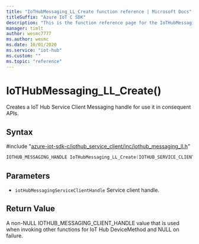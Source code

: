 ```yaml
---                             
title: "IoTHubMessaging_LL_Create function reference | Microsoft Docs" 
titleSuffix: "Azure IoT C SDK"            
description: "This is the function reference page for the IoTHubMessaging_LL_Create() function in the Azure IoT C SDK. This SDK is used with Azure IoT Hub and Azure IoT Hub Device Provisioning Service"            
manager: timlt                 
author: wesmc7777              
ms.author: wesmc               
ms.date: 10/01/2020                    
ms.service: "iot-hub"             
ms.custom: ""                
ms.topic: "reference"        
---                            
```


# IoTHubMessaging_LL_Create()

Creates a IoT Hub Service Client Messaging handle for use it in consequent APIs.

## Syntax

\#include "[azure-iot-sdk-c/iothub_service_client/inc/iothub_messaging_ll.h](../iothub-messaging-ll-h.md)"  
```C
IOTHUB_MESSAGING_HANDLE IoTHubMessaging_LL_Create(IOTHUB_SERVICE_CLIENT_AUTH_HANDLE  iotHubMessagingServiceClientHandle);
```

## Parameters
* `iotHubMessagingServiceClientHandle` Service client handle.

## Return Value
A non-NULL IOTHUB_MESSAGING_CLIENT_HANDLE value that is used when invoking other functions for IoT Hub DeviceMethod and NULL on failure.

